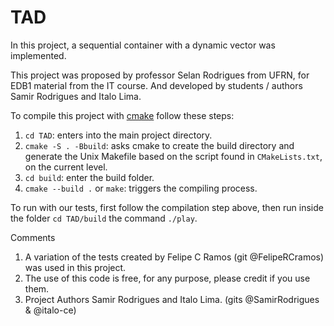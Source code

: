 # TAD
In this project, a sequential container with a dynamic vector was implemented.

This project was proposed by professor Selan Rodrigues from UFRN, for EDB1 material from the IT course. And developed by students / authors Samir Rodrigues and Italo Lima.

To compile this project with [cmake](https://cmake.org) follow these steps:

1. `cd TAD`: enters into the main project directory.
2. `cmake -S . -Bbuild`:  asks cmake to create the build directory and generate the Unix Makefile based on the script found in `CMakeLists.txt`, on the current level.
3. `cd build`: enter the build folder.
4. `cmake --build .` or `make`: triggers the compiling process.


To run with our tests, first follow the compilation step above, then run inside the folder  `cd TAD/build` the command  `./play`.


Comments
1. A variation of the tests created by Felipe C Ramos (git @FelipeRCramos) was used in this project.
2. The use of this code is free, for any purpose, please credit if you use them.
3. Project Authors Samir Rodrigues and Italo Lima. (gits @SamirRodrigues & @italo-ce)